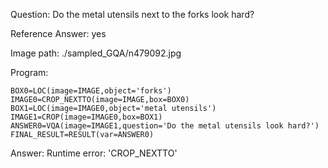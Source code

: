 Question: Do the metal utensils next to the forks look hard?

Reference Answer: yes

Image path: ./sampled_GQA/n479092.jpg

Program:

```
BOX0=LOC(image=IMAGE,object='forks')
IMAGE0=CROP_NEXTTO(image=IMAGE,box=BOX0)
BOX1=LOC(image=IMAGE0,object='metal utensils')
IMAGE1=CROP(image=IMAGE0,box=BOX1)
ANSWER0=VQA(image=IMAGE1,question='Do the metal utensils look hard?')
FINAL_RESULT=RESULT(var=ANSWER0)
```
Answer: Runtime error: 'CROP_NEXTTO'

